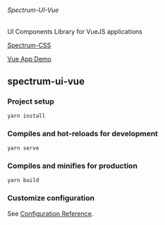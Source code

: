 ###### Spectrum-UI-Vue

UI Components Library for VueJS applications 

[Spectrum-CSS](https://opensource.adobe.com/spectrum-css/)

[Vue App Demo](https://spectrum-ui-vue.now.sh/)

## spectrum-ui-vue

### Project setup
```
yarn install
```

### Compiles and hot-reloads for development
```
yarn serve
```

### Compiles and minifies for production
```
yarn build
```

### Customize configuration
See [Configuration Reference](https://cli.vuejs.org/config/).
